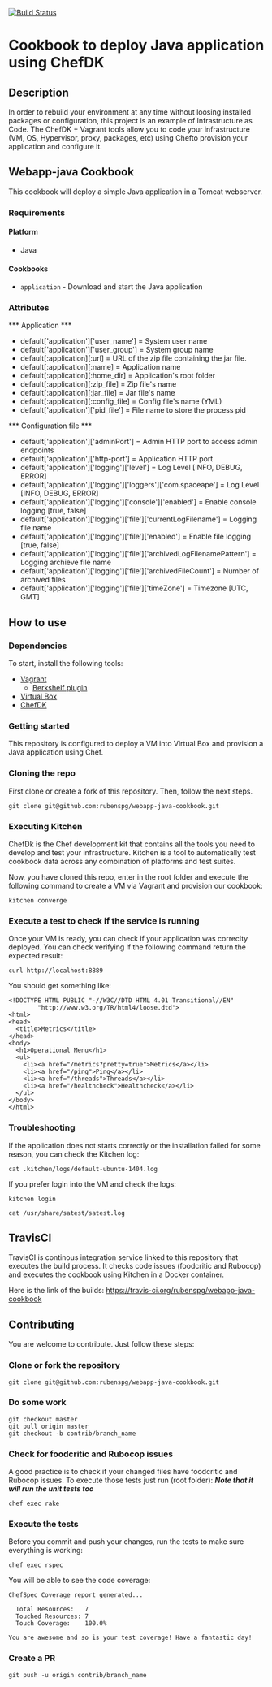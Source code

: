 [![Build Status](https://travis-ci.org/rubenspg/webapp-java-cookbook.svg?branch=master)](https://travis-ci.org/rubenspg/webapp-java-cookbook)

# Cookbook to deploy Java application using ChefDK

## Description

In order to rebuild your environment at any time without loosing installed packages or configuration, this project is an example
of Infrastructure as Code.
The ChefDK + Vagrant tools allow you to code your infrastructure (VM, OS, Hypervisor, proxy, packages, etc) using Chefto provision your application and configure it.

## Webapp-java Cookbook

This cookbook will deploy a simple Java application in a Tomcat webserver.

### Requirements

#### Platform

- Java

#### Cookbooks

- `application` - Download and start the Java application

### Attributes

*** Application ***

* default['application']['user_name']   = System user name
* default['application']['user_group']  = System group name
* default[:application][:url]           = URL of the zip file containing the jar file.
* default[:application][:name]          = Application name
* default[:application][:home_dir]      = Application's root folder
* default[:application][:zip_file]      = Zip file's name
* default[:application][:jar_file]      = Jar file's name
* default[:application][:config_file]   = Config file's name (YML)
* default['application']['pid_file']    = File name to store the process pid

*** Configuration file ***
* default['application']['adminPort'] = Admin HTTP port to access admin endpoints
* default['application']['http-port'] = Application HTTP port
* default['application']['logging']['level'] = Log Level [INFO, DEBUG, ERROR]
* default['application']['logging']['loggers']['com.spaceape'] = Log Level [INFO, DEBUG, ERROR]
* default['application']['logging']['console']['enabled'] = Enable console logging [true, false]
* default['application']['logging']['file']['currentLogFilename'] = Logging file name
* default['application']['logging']['file']['enabled'] = Enable file logging [true, false]
* default['application']['logging']['file']['archivedLogFilenamePattern'] = Logging archieve file name
* default['application']['logging']['file']['archivedFileCount'] = Number of archived files
* default['application']['logging']['file']['timeZone'] = Timezone [UTC, GMT]

## How to use

### Dependencies

To start, install the following tools:

* [Vagrant](https://www.vagrantup.com/)
  * [Berkshelf plugin]()
* [Virtual Box](https://www.virtualbox.org/)
* [ChefDK](https://downloads.chef.io/chefdk)

### Getting started

This repository is configured to deploy a VM into Virtual Box and provision a Java application using Chef.

### Cloning the repo

First clone or create a fork of this repository. Then, follow the next steps.

```
git clone git@github.com:rubenspg/webapp-java-cookbook.git
```

### Executing Kitchen

ChefDk is the Chef development kit that contains all the tools you need to develop and test your infrastructure.
Kitchen is a tool to automatically test cookbook data across any combination of platforms and test suites.

Now, you have cloned this repo, enter in the root folder and execute the following command to create a VM via Vagrant
and provision our cookbook:
```
kitchen converge
```

### Execute a test to check if the service is running

Once your VM is ready, you can check if your application was correclty deployed. You can check verifying if the following command return the expected result:

```
curl http://localhost:8889
```

You should get something like:

```
<!DOCTYPE HTML PUBLIC "-//W3C//DTD HTML 4.01 Transitional//EN"
        "http://www.w3.org/TR/html4/loose.dtd">
<html>
<head>
  <title>Metrics</title>
</head>
<body>
  <h1>Operational Menu</h1>
  <ul>
    <li><a href="/metrics?pretty=true">Metrics</a></li>
    <li><a href="/ping">Ping</a></li>
    <li><a href="/threads">Threads</a></li>
    <li><a href="/healthcheck">Healthcheck</a></li>
  </ul>
</body>
</html>

```

### Troubleshooting

If the application does not starts correctly or the installation failed for some reason, you can check the Kitchen log:

```
cat .kitchen/logs/default-ubuntu-1404.log
```

If you prefer login into the VM and check the logs:

```
kitchen login

cat /usr/share/satest/satest.log
```

## TravisCI

TravisCI is continous integration service linked to this repository that executes the build process.
It checks code issues (foodcritic and Rubocop) and executes the cookbook using Kitchen in a Docker container.

Here is the link of the builds: https://travis-ci.org/rubenspg/webapp-java-cookbook

## Contributing

You are welcome to contribute. Just follow these steps:

### Clone or fork the repository

```
git clone git@github.com:rubenspg/webapp-java-cookbook.git
```

### Do some work

```
git checkout master
git pull origin master
git checkout -b contrib/branch_name
```

### Check for foodcritic and Rubocop issues

A good practice is to check if your changed files have foodcritic and Rubocop issues. To execute those tests just run (root folder):
***Note that it will run the unit tests too***
```
chef exec rake
```

### Execute the tests

Before you commit and push your changes, run the tests to make sure everything is working:
```
chef exec rspec
```

You will be able to see the code coverage:
```
ChefSpec Coverage report generated...

  Total Resources:   7
  Touched Resources: 7
  Touch Coverage:    100.0%

You are awesome and so is your test coverage! Have a fantastic day!

```

### Create a PR
```
git push -u origin contrib/branch_name
```
